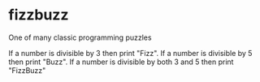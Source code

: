 # fizzbuzz
One of many classic programming puzzles

If a number is divisible by 3 then print "Fizz". If a number is divisible by 5 then print "Buzz". If a number is divisible by both 3 and 5 then print "FizzBuzz"
